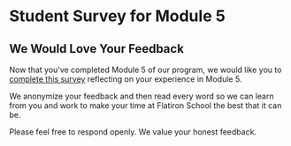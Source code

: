 # Student Survey for Module 5

## We Would Love Your Feedback

Now that you’ve completed Module 5 of our program, we
would like you to [complete this survey](https://learn.co/redirect/student-nps-survey?Discipline=Data%20Science) reflecting on your experience in Module 5.

We anonymize your feedback and then read every word so we can learn from you and
work to make your time at Flatiron School the best that it can be.

Please feel free to respond openly. We value your honest feedback.

